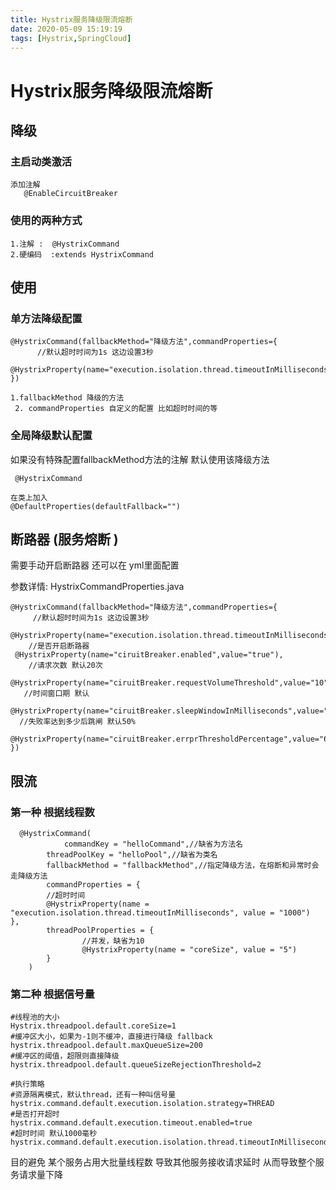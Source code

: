 ```yaml
---
title: Hystrix服务降级限流熔断
date: 2020-05-09 15:19:19
tags: [Hystrix,SpringCloud]
---
```


# Hystrix服务降级限流熔断

## 降级

### 主启动类激活

```
添加注解
   @EnableCircuitBreaker
```

### 使用的两种方式

```
1.注解 :  @HystrixCommand
2.硬编码  :extends HystrixCommand
```

## 使用

### 单方法降级配置

```
@HystrixCommand(fallbackMethod="降级方法",commandProperties={
      //默认超时时间为1s 这边设置3秒
 @HystrixProperty(name="execution.isolation.thread.timeoutInMilliseconds",value="3000")
}) 
```

```
1.fallbackMethod 降级的方法
 2. commandProperties 自定义的配置 比如超时时间的等
```

<!--more-->

###  全局降级默认配置

如果没有特殊配置fallbackMethod方法的注解 默认使用该降级方法

 ` @HystrixCommand`

```
在类上加入
@DefaultProperties(defaultFallback="")
```

## 断路器 (服务熔断 )

需要手动开启断路器 还可以在 yml里面配置  

参数详情: HystrixCommandProperties.java

```
@HystrixCommand(fallbackMethod="降级方法",commandProperties={
     //默认超时时间为1s 这边设置3秒
 @HystrixProperty(name="execution.isolation.thread.timeoutInMilliseconds",value="3000"),
    //是否开启断路器
 @HystrixProperty(name="ciruitBreaker.enabled",value="true"),
    //请求次数 默认20次
 @HystrixProperty(name="ciruitBreaker.requestVolumeThreshold",value="10"),
   //时间窗口期 默认
 @HystrixProperty(name="ciruitBreaker.sleepWindowInMilliseconds",value="10000"),
  //失败率达到多少后跳闸 默认50%
 @HystrixProperty(name="ciruitBreaker.errprThresholdPercentage",value="60")
}) 
```

## 限流

###  第一种 根据线程数

```
  @HystrixCommand(
            commandKey = "helloCommand",//缺省为方法名
        threadPoolKey = "helloPool",//缺省为类名
        fallbackMethod = "fallbackMethod",//指定降级方法，在熔断和异常时会走降级方法
        commandProperties = {
        //超时时间
        @HystrixProperty(name = "execution.isolation.thread.timeoutInMilliseconds", value = "1000")
},
        threadPoolProperties = {
                //并发，缺省为10
                @HystrixProperty(name = "coreSize", value = "5")
        }
    )
```



### 第二种 根据信号量

```
#线程池的大小
Hystrix.threadpool.default.coreSize=1
#缓冲区大小，如果为-1则不缓冲，直接进行降级 fallback
hystrix.threadpool.default.maxQueueSize=200
#缓冲区的阈值，超限则直接降级
hystrix.threadpool.default.queueSizeRejectionThreshold=2

#执行策略
#资源隔离模式，默认thread，还有一种叫信号量
hystrix.command.default.execution.isolation.strategy=THREAD
#是否打开超时
hystrix.command.default.execution.timeout.enabled=true
#超时时间 默认1000毫秒
hystrix.command.default.execution.isolation.thread.timeoutInMilliseconds=2000
```



目的避免 某个服务占用大批量线程数 导致其他服务接收请求延时 从而导致整个服务请求量下降